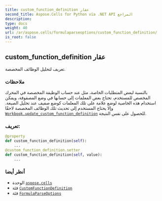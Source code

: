```yaml
---
title: custom_function_definition عقار
second_title: Aspose.Cells for Python via .NET API المراجع
description:
type: docs
weight: 40
url: /ar/aspose.cells/formulaparseoptions/custom_function_definition/
is_root: false
---
```

##  custom_function_definition عقار

تعريف لتحليل الوظائف المخصصة.

###  ملاحظات

بالنسبة لبعض المتطلبات الخاصة، مثل عند حساب الوظيفة المخصصة في المحرك المخصص للمستخدم،
تحتاج بعض المعلمات إلى حسابها في وضع المصفوفة، ويمكن استخدام هذه الخاصية لوضع علامة على تلك المعلمات
كوضع صفيف عند تحليل الصيغة. وإلا يحتاج المستخدم إلى تحديث تلك الوظائف المخصصة لاحقًا
[`Workbook.update_custom_function_definition`](/cells/python-net/ar/aspose.cells/workbook/update_custom_function_definition) للحصول على نفس النتيجة.
###  تعريف:
```python
@property
def custom_function_definition(self):
    ...
@custom_function_definition.setter
def custom_function_definition(self, value):
    ...
```

###  أنظر أيضا
* الوحدة [`aspose.cells`](../../)
* فئة [`CustomFunctionDefinition`](/cells/python-net/ar/aspose.cells/customfunctiondefinition)
* فئة [`FormulaParseOptions`](/cells/python-net/ar/aspose.cells/formulaparseoptions)
